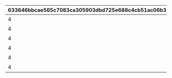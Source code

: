 |633646bbcae565c7083ca305903dbd725e688c4cb51ac06b378d7370b265f93e|eaa704373ea6eca3130ad16bbbb9300a873c050767a66c8f52202a23ab53026f|4a7b566212918d9b71692b0935dc77c5c883b9e03cf11a2a015b3383b982a808|495f0bb8a44b828525b6149f56d2e50386ea9bb2b43f1a8d9b314624e0931ad8|60b5d7537ab536e1aeefa124de7560a4900fcc4889104f21c6fc39f67dbc2550|810a22429ca8e36248d9786c026db7ca9573bfe38e16759bf44e76d1499d079b|
| --- | --- | --- | --- | --- | --- |
|4|0|アストルム開発録|5201004|10201|0|
|4|0|コンサートポスター|5202007|10202|0|
|4|10203101|なぜなにクローチェ|0|10203|0|
|4|10204101|アルケミック・リプレイ|0|10204|0|
|4|0|ド令嬢更生チャレンジ|5205007|10205|0|
|4|0|ニノン、オーオクを作る|5207007|10207|0|
